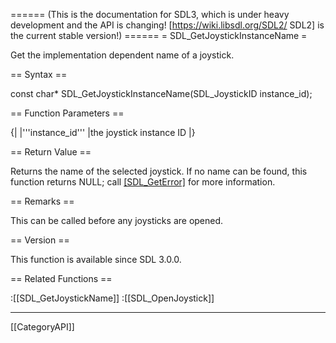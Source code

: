 ====== (This is the documentation for SDL3, which is under heavy development and the API is changing! [https://wiki.libsdl.org/SDL2/ SDL2] is the current stable version!) ======
= SDL_GetJoystickInstanceName =

Get the implementation dependent name of a joystick.

== Syntax ==

<syntaxhighlight lang='c'>
const char* SDL_GetJoystickInstanceName(SDL_JoystickID instance_id);
</syntaxhighlight>

== Function Parameters ==

{|
|'''instance_id'''
|the joystick instance ID
|}

== Return Value ==

Returns the name of the selected joystick. If no name can be found, this
function returns NULL; call [[SDL_GetError]]() for more information.

== Remarks ==

This can be called before any joysticks are opened.

== Version ==

This function is available since SDL 3.0.0.

== Related Functions ==

:[[SDL_GetJoystickName]]
:[[SDL_OpenJoystick]]

----
[[CategoryAPI]]


